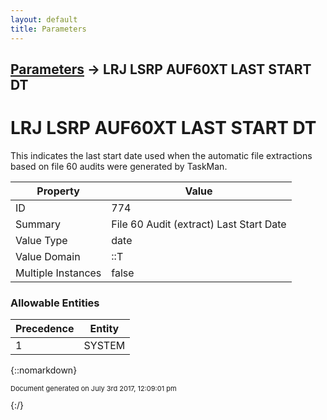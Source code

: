 ```yaml
---
layout: default
title: Parameters
---
```


## [Parameters](TableOfContents) &#8594; LRJ LSRP AUF60XT LAST START DT
# LRJ LSRP AUF60XT LAST START DT

This indicates the last start date used when the automatic file extractions based on file 60 audits were generated by TaskMan.

Property | Value
--- | ---
ID | 774
Summary | File 60 Audit (extract) Last Start Date
Value Type | date
Value Domain | ::T
Multiple Instances | false

### Allowable Entities

Precedence | Entity
--- | ---
1 | SYSTEM

{::nomarkdown} <br/><p style="font-size: 11px">Document generated on July 3rd 2017, 12:09:01 pm</p>{:/}
